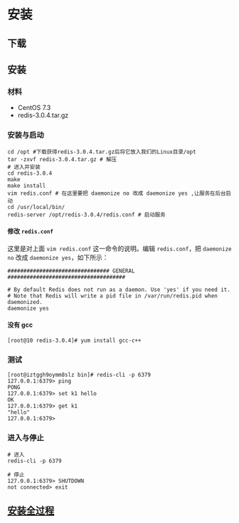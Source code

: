 # 安装

## 下载

## 安装

### 材料

- CentOS 7.3
- redis-3.0.4.tar.gz

### 安装与启动

```shell
cd /opt #下载获得redis-3.0.4.tar.gz后将它放入我们的Linux目录/opt
tar -zxvf redis-3.0.4.tar.gz # 解压
# 进入并安装
cd redis-3.0.4
make
make install
vim redis.conf # 在这里要把 daemonize no 改成 daemonize yes ,让服务在后台启动
cd /usr/local/bin/
redis-server /opt/redis-3.0.4/redis.conf # 启动服务
```

#### 修改 `redis.conf` 

这里是对上面 `vim redis.conf` 这一命令的说明。编辑 `redis.conf`，把 `daemonize no` 改成 `daemonize yes`，如下所示：

```shell
################################ GENERAL  #####################################

# By default Redis does not run as a daemon. Use 'yes' if you need it.
# Note that Redis will write a pid file in /var/run/redis.pid when daemonized.
daemonize yes
```

#### 没有 gcc

```
[root@10 redis-3.0.4]# yum install gcc-c++
```

### 测试

```shell
[root@iztggh9oymm8slz bin]# redis-cli -p 6379
127.0.0.1:6379> ping
PONG
127.0.0.1:6379> set k1 hello
OK
127.0.0.1:6379> get k1
"hello"
127.0.0.1:6379> 
```

### 进入与停止

```shell
# 进入
redis-cli -p 6379
```

```shell
# 停止
127.0.0.1:6379> SHUTDOWN
not connected> exit
```

## [安装全过程](./log/redis.log)

